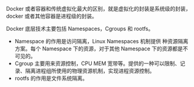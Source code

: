 Docker 或者容器和传统虚拟化最大的区别，就是虚拟化的封装是系统级的封装，docker 或者其他容器是进程级的封装。

Docker 底层技术主要包括 Namespaces，Cgroups 和 rootfs。
- Namespace 的作用是访问隔离，Linux Namespaces 机制提供 种资源隔离方案。每个 Namespace 下的资源，对于其他 Namespace 下的资源都是不可见的。
- Cgroup 主要用来资源控制，CPU MEM 宽带等。提供的一种可以限制、记录、隔离进程组所使用的物理资源机制，实现进程资源控制。
- rootfs 的作用是文件系统隔离。
